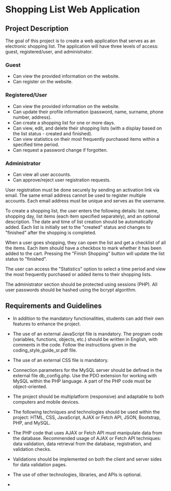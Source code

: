 # Shopping List Web Application

## Project Description

The goal of this project is to create a web application that serves as an electronic shopping list. The application will have three levels of access: guest, registered/user, and administrator.

### Guest
- Can view the provided information on the website.
- Can register on the website.

### Registered/User
- Can view the provided information on the website.
- Can update their profile information (password, name, surname, phone number, address).
- Can create a shopping list for one or more days.
- Can view, edit, and delete their shopping lists (with a display based on the list status - created and finished).
- Can view statistics on their most frequently purchased items within a specified time period.
- Can request a password change if forgotten.

### Administrator
- Can view all user accounts.
- Can approve/reject user registration requests.

User registration must be done securely by sending an activation link via email. The same email address cannot be used to register multiple accounts. Each email address must be unique and serves as the username.

To create a shopping list, the user enters the following details: list name, shopping day, list items (each item specified separately), and an optional description. The date and time of list creation should be automatically added. Each list is initially set to the "created" status and changes to "finished" after the shopping is completed.

When a user goes shopping, they can open the list and get a checklist of all the items. Each item should have a checkbox to mark whether it has been added to the cart. Pressing the "Finish Shopping" button will update the list status to "finished".

The user can access the "Statistics" option to select a time period and view the most frequently purchased or added items to their shopping lists.

The administrator section should be protected using sessions (PHP). All user passwords should be hashed using the bcrypt algorithm.

## Requirements and Guidelines

- In addition to the mandatory functionalities, students can add their own features to enhance the project.
- The use of an external JavaScript file is mandatory. The program code (variables, functions, objects, etc.) should be written in English, with comments in the code. Follow the instructions given in the coding_style_guide_sr.pdf file.
- The use of an external CSS file is mandatory.
- Connection parameters for the MySQL server should be defined in the external file db_config.php. Use the PDO extension for working with MySQL within the PHP language. A part of the PHP code must be object-oriented.
- The project should be multiplatform (responsive) and adaptable to both computers and mobile devices.
- The following techniques and technologies should be used within the project: HTML, CSS, JavaScript, AJAX or Fetch API, JSON, Bootstrap, PHP, and MySQL.
- The PHP code that uses AJAX or Fetch API must manipulate data from the database. Recommended usage of AJAX or Fetch API techniques: data validation, data retrieval from the database, registration, and validation checks.
- Validations should be implemented on both the client and server sides for data validation pages.
- The use of other technologies, libraries, and APIs is optional.

- 
